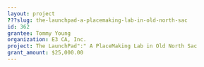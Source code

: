 ```yaml
---
layout: project
???slug: the-launchpad-a-placemaking-lab-in-old-north-sac
id: 362
grantee: Tommy Young
organization: E3 CA, Inc.
project: The LaunchPad":" A PlaceMaking Lab in Old North Sac 
grant_amount: $25,000.00
---
```

